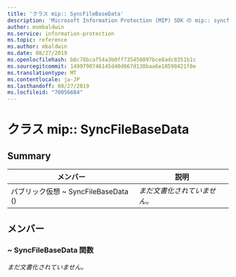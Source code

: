 ```yaml
---
title: 'クラス mip:: SyncFileBaseData'
description: 'Microsoft Information Protection (MIP) SDK の mip:: syncfilebasedata クラスについて説明します。'
author: msmbaldwin
ms.service: information-protection
ms.topic: reference
ms.author: mbaldwin
ms.date: 08/27/2019
ms.openlocfilehash: b8c78bcaf54a3b0ff735450897bce8adc8351b1c
ms.sourcegitcommit: 1499790746145d40d667d138baa6e18598421f0e
ms.translationtype: MT
ms.contentlocale: ja-JP
ms.lasthandoff: 08/27/2019
ms.locfileid: "70056684"
---
```

# <a name="class-mipsyncfilebasedata"></a>クラス mip:: SyncFileBaseData 
  
## <a name="summary"></a>Summary
 メンバー                        | 説明                                
--------------------------------|---------------------------------------------
パブリック仮想 ~ SyncFileBaseData ()  | _まだ文書化されていません。_
  
## <a name="members"></a>メンバー
  
### <a name="syncfilebasedata-function"></a>~ SyncFileBaseData 関数
_まだ文書化されていません。_
